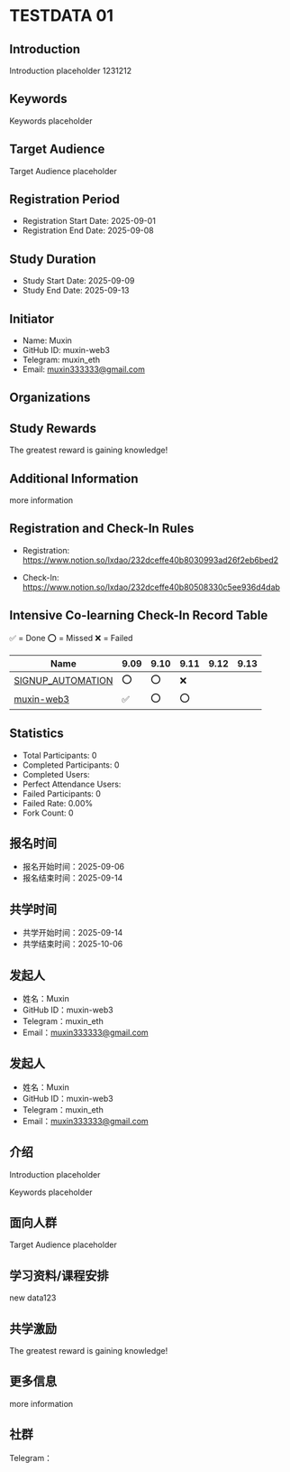 # TESTDATA 01

## Introduction

Introduction placeholder 1231212

## Keywords

Keywords placeholder

## Target Audience

Target Audience placeholder

## Registration Period

- Registration Start Date: 2025-09-01
- Registration End Date: 2025-09-08
## Study Duration

- Study Start Date: 2025-09-09
- Study End Date: 2025-09-13
## Initiator

- Name: Muxin
- GitHub ID: muxin-web3
- Telegram: muxin_eth
- Email: muxin333333@gmail.com
## Organizations





## Study Rewards

The greatest reward is gaining knowledge!



## Additional Information

more information



## Registration and Check-In Rules

- Registration: https://www.notion.so/lxdao/232dceffe40b8030993ad26f2eb6bed2

- Check-In: https://www.notion.so/lxdao/232dceffe40b80508330c5ee936d4dab

## Intensive Co-learning Check-In Record Table

✅ = Done ⭕️ = Missed ❌ = Failed

<!-- START_COMMIT_TABLE -->
| Name | 9.09 | 9.10 | 9.11 | 9.12 | 9.13 |
| ------------- | ---- | ---- | ---- | ---- | ---- |
| [SIGNUP_AUTOMATION](https://github.com/IntensiveCoLearning/TESTDATA_01/blob/main/SIGNUP_AUTOMATION.md) | ⭕️ | ⭕️ | ❌ | | |
| [muxin-web3](https://github.com/IntensiveCoLearning/TESTDATA_01/blob/main/muxin-web3.md) | ✅ | ⭕️ | ⭕️ |   | |
<!-- END_COMMIT_TABLE -->








































<!-- STATISTICALDATA_START -->
## Statistics

- Total Participants: 0
- Completed Participants: 0
- Completed Users: 
- Perfect Attendance Users: 
- Failed Participants: 0
- Failed Rate: 0.00%
- Fork Count: 0
<!-- STATISTICALDATA_END -->


## 报名时间

- 报名开始时间：2025-09-06
- 报名结束时间：2025-09-14
## 共学时间

- 共学开始时间：2025-09-14
- 共学结束时间：2025-10-06
## 发起人

- 姓名：Muxin
- GitHub ID：muxin-web3
- Telegram：muxin_eth
- Email：muxin333333@gmail.com
## 发起人

- 姓名：Muxin
- GitHub ID：muxin-web3
- Telegram：muxin_eth
- Email：muxin333333@gmail.com

## 介绍

Introduction placeholder

Keywords placeholder
## 面向人群

Target Audience placeholder




## 学习资料/课程安排

new data123



## 共学激励

The greatest reward is gaining knowledge!



## 更多信息

more information



## 社群

Telegram：
